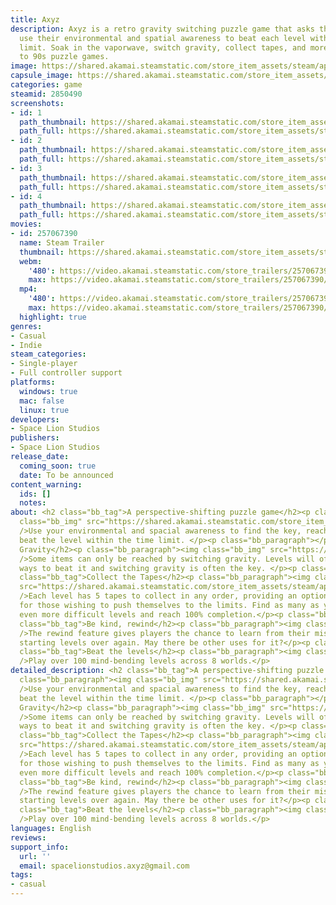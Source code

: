 ```yaml
---
title: Axyz
description: Axyz is a retro gravity switching puzzle game that asks the player to
  use their environmental and spatial awareness to beat each level within the time
  limit. Soak in the vaporwave, switch gravity, collect tapes, and more in this tribute
  to 90s puzzle games.
image: https://shared.akamai.steamstatic.com/store_item_assets/steam/apps/2850490/header.jpg?t=1733337574
capsule_image: https://shared.akamai.steamstatic.com/store_item_assets/steam/apps/2850490/capsule_231x87.jpg?t=1733337574
categories: game
steamid: 2850490
screenshots:
- id: 1
  path_thumbnail: https://shared.akamai.steamstatic.com/store_item_assets/steam/apps/2850490/ss_a0188ef9651b9ca603e61180f1d9a373ee393e37.600x338.jpg?t=1733337574
  path_full: https://shared.akamai.steamstatic.com/store_item_assets/steam/apps/2850490/ss_a0188ef9651b9ca603e61180f1d9a373ee393e37.1920x1080.jpg?t=1733337574
- id: 2
  path_thumbnail: https://shared.akamai.steamstatic.com/store_item_assets/steam/apps/2850490/ss_68449a0e3825fcde70b797e16e5e5ab3b6cf3166.600x338.jpg?t=1733337574
  path_full: https://shared.akamai.steamstatic.com/store_item_assets/steam/apps/2850490/ss_68449a0e3825fcde70b797e16e5e5ab3b6cf3166.1920x1080.jpg?t=1733337574
- id: 3
  path_thumbnail: https://shared.akamai.steamstatic.com/store_item_assets/steam/apps/2850490/ss_6fe6e091c07f85863f18890c6b50bc0e8724fb1f.600x338.jpg?t=1733337574
  path_full: https://shared.akamai.steamstatic.com/store_item_assets/steam/apps/2850490/ss_6fe6e091c07f85863f18890c6b50bc0e8724fb1f.1920x1080.jpg?t=1733337574
- id: 4
  path_thumbnail: https://shared.akamai.steamstatic.com/store_item_assets/steam/apps/2850490/ss_0f068df74a8645f1d8840f8318bdfdf670e13160.600x338.jpg?t=1733337574
  path_full: https://shared.akamai.steamstatic.com/store_item_assets/steam/apps/2850490/ss_0f068df74a8645f1d8840f8318bdfdf670e13160.1920x1080.jpg?t=1733337574
movies:
- id: 257067390
  name: Steam Trailer
  thumbnail: https://shared.akamai.steamstatic.com/store_item_assets/steam/apps/257067390/94646318ed1befe0c5b96c6862bcd9cffe0f9a14/movie_600x337.jpg?t=1729604575
  webm:
    '480': https://video.akamai.steamstatic.com/store_trailers/257067390/movie480_vp9.webm?t=1729604575
    max: https://video.akamai.steamstatic.com/store_trailers/257067390/movie_max_vp9.webm?t=1729604575
  mp4:
    '480': https://video.akamai.steamstatic.com/store_trailers/257067390/movie480.mp4?t=1729604575
    max: https://video.akamai.steamstatic.com/store_trailers/257067390/movie_max.mp4?t=1729604575
  highlight: true
genres:
- Casual
- Indie
steam_categories:
- Single-player
- Full controller support
platforms:
  windows: true
  mac: false
  linux: true
developers:
- Space Lion Studios
publishers:
- Space Lion Studios
release_date:
  coming_soon: true
  date: To be announced
content_warning:
  ids: []
  notes:
about: <h2 class="bb_tag">A perspective-shifting puzzle game</h2><p class="bb_paragraph"><img
  class="bb_img" src="https://shared.akamai.steamstatic.com/store_item_assets/steam/apps/2850490/extras/blossom.gif?t=1733337574"
  />Use your environmental and spacial awareness to find the key, reach the exit and
  beat the level within the time limit. </p><p class="bb_paragraph"></p><h2 class="bb_tag">Switch
  Gravity</h2><p class="bb_paragraph"><img class="bb_img" src="https://shared.akamai.steamstatic.com/store_item_assets/steam/apps/2850490/extras/gravity_switch.gif?t=1733337574"
  />Some items can only be reached by switching gravity. Levels will often have multiple
  ways to beat it and switching gravity is often the key. </p><p class="bb_paragraph"></p><h2
  class="bb_tag">Collect the Tapes</h2><p class="bb_paragraph"><img class="bb_img"
  src="https://shared.akamai.steamstatic.com/store_item_assets/steam/apps/2850490/extras/tapes.gif?t=1733337574"
  />Each level has 5 tapes to collect in any order, providing an optional challenge
  for those wishing to push themselves to the limits. Find as many as you can to unlock
  even more difficult levels and reach 100% completion.</p><p class="bb_paragraph"></p><h2
  class="bb_tag">Be kind, rewind</h2><p class="bb_paragraph"><img class="bb_img" src="https://shared.akamai.steamstatic.com/store_item_assets/steam/apps/2850490/extras/gif4.gif?t=1733337574"
  />The rewind feature gives players the chance to learn from their mistakes without
  starting levels over again. May there be other uses for it?</p><p class="bb_paragraph"></p><h2
  class="bb_tag">Beat the levels</h2><p class="bb_paragraph"><img class="bb_img" src="https://shared.akamai.steamstatic.com/store_item_assets/steam/apps/2850490/extras/levels.gif?t=1733337574"
  />Play over 100 mind-bending levels across 8 worlds.</p>
detailed_description: <h2 class="bb_tag">A perspective-shifting puzzle game</h2><p
  class="bb_paragraph"><img class="bb_img" src="https://shared.akamai.steamstatic.com/store_item_assets/steam/apps/2850490/extras/blossom.gif?t=1733337574"
  />Use your environmental and spacial awareness to find the key, reach the exit and
  beat the level within the time limit. </p><p class="bb_paragraph"></p><h2 class="bb_tag">Switch
  Gravity</h2><p class="bb_paragraph"><img class="bb_img" src="https://shared.akamai.steamstatic.com/store_item_assets/steam/apps/2850490/extras/gravity_switch.gif?t=1733337574"
  />Some items can only be reached by switching gravity. Levels will often have multiple
  ways to beat it and switching gravity is often the key. </p><p class="bb_paragraph"></p><h2
  class="bb_tag">Collect the Tapes</h2><p class="bb_paragraph"><img class="bb_img"
  src="https://shared.akamai.steamstatic.com/store_item_assets/steam/apps/2850490/extras/tapes.gif?t=1733337574"
  />Each level has 5 tapes to collect in any order, providing an optional challenge
  for those wishing to push themselves to the limits. Find as many as you can to unlock
  even more difficult levels and reach 100% completion.</p><p class="bb_paragraph"></p><h2
  class="bb_tag">Be kind, rewind</h2><p class="bb_paragraph"><img class="bb_img" src="https://shared.akamai.steamstatic.com/store_item_assets/steam/apps/2850490/extras/gif4.gif?t=1733337574"
  />The rewind feature gives players the chance to learn from their mistakes without
  starting levels over again. May there be other uses for it?</p><p class="bb_paragraph"></p><h2
  class="bb_tag">Beat the levels</h2><p class="bb_paragraph"><img class="bb_img" src="https://shared.akamai.steamstatic.com/store_item_assets/steam/apps/2850490/extras/levels.gif?t=1733337574"
  />Play over 100 mind-bending levels across 8 worlds.</p>
languages: English
reviews:
support_info:
  url: ''
  email: spacelionstudios.axyz@gmail.com
tags:
- casual
---
```


